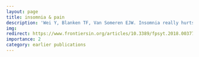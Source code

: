```yaml
---
layout: page
title: insomnia & pain
description: 'Wei Y, Blanken TF, Van Someren EJW. Insomnia really hurts: Habitual insomnia increases the acute effect of a bad night’s sleep on pain. Front Psychiatry 2018'
img: 
redirect: https://www.frontiersin.org/articles/10.3389/fpsyt.2018.00377/full
importance: 2
category: earlier publications
---
```

